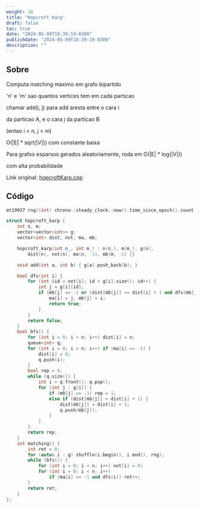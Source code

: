 ```yaml
---
weight: 10
title: "Hopcroft Karp"
draft: false
toc: true
date: "2024-05-09T18:39:19-0300"
publishdate: "2024-05-09T18:39:19-0300"
description: ""
---
```


## Sobre
 Computa matching maximo em grafo bipartido

 'n' e 'm' sao quantos vertices tem em cada particao

 chamar add(i, j) para add aresta entre o cara i

 da particao A, e o cara j da particao B

 (entao i < n, j < m)



 O(|E| * sqrt(|V|)) com constante baixa

 Para grafos esparsos gerados aleatoriamente, roda em O(|E| * log(|V|))

 com alta probabilidade



Link original: [hopcroftKarp.cpp](https://github.com/brunomaletta/Biblioteca/tree/master/Codigo/Grafos/hopcroftKarp.cpp)

## Código
```cpp
mt19937 rng((int) chrono::steady_clock::now().time_since_epoch().count());

struct hopcroft_karp {
	int n, m;
	vector<vector<int>> g;
	vector<int> dist, nxt, ma, mb;

	hopcroft_karp(int n_, int m_) : n(n_), m(m_), g(n),
		dist(n), nxt(n), ma(n, -1), mb(m, -1) {}

	void add(int a, int b) { g[a].push_back(b); }

	bool dfs(int i) {
		for (int &id = nxt[i]; id < g[i].size(); id++) {
			int j = g[i][id];
			if (mb[j] == -1 or (dist[mb[j]] == dist[i] + 1 and dfs(mb[j]))) {
				ma[i] = j, mb[j] = i;
				return true;
			}
		}
		return false;
	}
	bool bfs() {
		for (int i = 0; i < n; i++) dist[i] = n;
		queue<int> q;
		for (int i = 0; i < n; i++) if (ma[i] == -1) {
			dist[i] = 0;
			q.push(i);
		}
		bool rep = 0;
		while (q.size()) {
			int i = q.front(); q.pop();
			for (int j : g[i]) {
				if (mb[j] == -1) rep = 1;
				else if (dist[mb[j]] > dist[i] + 1) {
					dist[mb[j]] = dist[i] + 1;
					q.push(mb[j]);
				}
			}
		}
		return rep;
	}
	int matching() {
		int ret = 0;
		for (auto& i : g) shuffle(i.begin(), i.end(), rng);
		while (bfs()) {
			for (int i = 0; i < n; i++) nxt[i] = 0;
			for (int i = 0; i < n; i++)
				if (ma[i] == -1 and dfs(i)) ret++;
		}
		return ret;
	}
};
```
